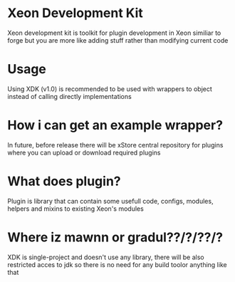 # Xeon Development Kit
Xeon development kit is toolkit for plugin development in Xeon similiar to forge but you are more like adding stuff rather than modifying current code
# Usage
Using XDK (v1.0) is recommended to be used with wrappers to object instead of calling directly implementations
# How i can get an example wrapper?
In future, before release there will be xStore central repository for plugins where you can upload or download required plugins
# What does plugin?
Plugin is library that can contain some usefull code, configs, modules, helpers and mixins to existing Xeon's modules
# Where iz mawnn or gradul??/?/??/?
XDK is single-project and doesn't use any library, there will be also restricted acces to jdk so there is no need for any build toolor anything like that
